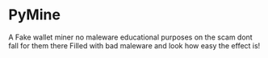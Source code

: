 # PyMine
 A Fake wallet miner no maleware educational purposes on the scam
 dont fall for them there Filled with bad maleware and look how easy the effect is!
